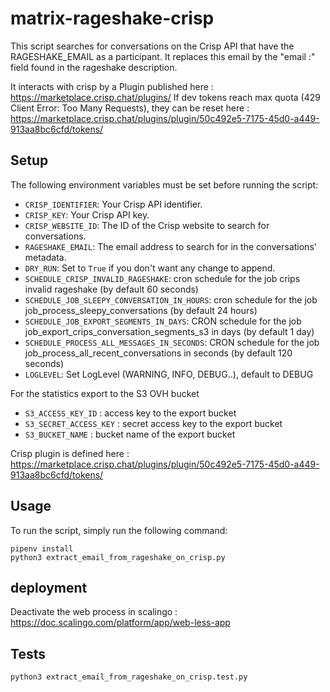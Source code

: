 # matrix-rageshake-crisp

This script searches for conversations on the Crisp API that have the RAGESHAKE_EMAIL as a participant. It replaces this email by the "email :" field found in the rageshake description. 

It interacts with crisp by a Plugin published here : https://marketplace.crisp.chat/plugins/
If dev tokens reach max quota (429 Client Error: Too Many Requests), they can be reset here : https://marketplace.crisp.chat/plugins/plugin/50c492e5-7175-45d0-a449-913aa8bc6cfd/tokens/

## Setup

The following environment variables must be set before running the script:

- `CRISP_IDENTIFIER`: Your Crisp API identifier.
- `CRISP_KEY`: Your Crisp API key.
- `CRISP_WEBSITE_ID`: The ID of the Crisp website to search for conversations.
- `RAGESHAKE_EMAIL`: The email address to search for in the conversations' metadata.
- `DRY_RUN`: Set to `True` if you don't want any change to append.
- `SCHEDULE_CRISP_INVALID_RAGESHAKE`: cron schedule for the job crips invalid rageshake (by default 60 seconds)
- `SCHEDULE_JOB_SLEEPY_CONVERSATION_IN_HOURS`: cron schedule for the job job_process_sleepy_conversations (by default 24 hours)
- `SCHEDULE_JOB_EXPORT_SEGMENTS_IN_DAYS`: CRON schedule for the job job_export_crips_conversation_segments_s3 in days  (by default 1 day)
- `SCHEDULE_PROCESS_ALL_MESSAGES_IN_SECONDS`: CRON schedule for the job job_process_all_recent_conversations in seconds (by default 120 seconds)
- `LOGLEVEL`: Set LogLevel (WARNING, INFO, DEBUG..), default to DEBUG

For the statistics export to the S3 OVH bucket
- `S3_ACCESS_KEY_ID` : access key to the export bucket
- `S3_SECRET_ACCESS_KEY` : secret access key to the export bucket
- `S3_BUCKET_NAME` : bucket name of the export bucket

Crisp plugin is defined here : https://marketplace.crisp.chat/plugins/plugin/50c492e5-7175-45d0-a449-913aa8bc6cfd/tokens/


## Usage

To run the script, simply run the following command:
```
pipenv install
python3 extract_email_from_rageshake_on_crisp.py
```

## deployment
Deactivate the web process in scalingo : https://doc.scalingo.com/platform/app/web-less-app

## Tests

```
python3 extract_email_from_rageshake_on_crisp.test.py
```


